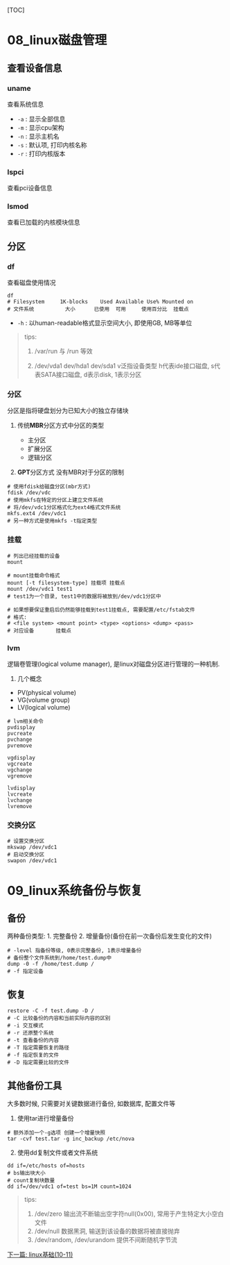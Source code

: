 [TOC]


# 08_linux磁盘管理

## 查看设备信息

### uname

查看系统信息

- `-a` : 显示全部信息
- `-m` : 显示cpu架构
- `-n` : 显示主机名
- `-s` : 默认项, 打印内核名称
- `-r` : 打印内核版本

### lspci

查看pci设备信息

### lsmod

查看已加载的内核模块信息



## 分区

### df

查看磁盘使用情况

```shell
df
# Filesystem     1K-blocks    Used Available Use% Mounted on
# 文件系统			大小		已使用	 可用		使用百分比  挂载点 	
```
- `-h` : 以human-readable格式显示空间大小, 即使用GB, MB等单位
> tips: 
>
> 1. /var/run 与 /run 等效
>
> 2. /dev/vda1 dev/hda1 dev/sda1 v泛指设备类型 h代表ide接口磁盘, s代表SATA接口磁盘, d表示disk, 1表示分区

### 分区

分区是指将硬盘划分为已知大小的独立存储块

1. 传统**MBR**分区方式中分区的类型
   - 主分区
   - 扩展分区
   - 逻辑分区

2. **GPT**分区方式
没有MBR对于分区的限制
```shell
# 使用fdisk给磁盘分区(mbr方式)
fdisk /dev/vdc
# 使用mkfs在特定的分区上建立文件系统
# 将/dev/vdc1分区格式化为ext4格式文件系统
mkfs.ext4 /dev/vdc1
# 另一种方式是使用mkfs -t指定类型
```

### 挂载
```shell
# 列出已经挂载的设备
mount

# mount挂载命令格式
mount [-t filesystem-type] 挂载项 挂载点
mount /dev/vdc1 test1
# test1为一个目录, test1中的数据将被放到/dev/vdc1分区中

# 如果想要保证重启后仍然能够挂载到test1挂载点, 需要配置/etc/fstab文件
# 格式:
# <file system> <mount point> <type> <options> <dump> <pass>
# 对应设备       挂载点                   	  
```

### lvm
逻辑卷管理(logical volume manager), 是linux对磁盘分区进行管理的一种机制.
1. 几个概念
- PV(physical volume)
- VG(volume group)
- LV(logical volume)
```shell
# lvm相关命令
pvdisplay
pvcreate
pvchange
pvremove

vgdisplay
vgcreate
vgchange
vgremove

lvdisplay
lvcreate
lvchange
lvremove
```

### 交换分区
```shell
# 设置交换分区
mkswap /dev/vdc1
# 启动交换分区
swapon /dev/vdc1
```



# 09_linux系统备份与恢复

## 备份

两种备份类型: 1. 完整备份 2. 增量备份(备份在前一次备份后发生变化的文件)

```shell
# -level 指备份等级, 0表示完整备份, 1表示增量备份
# 备份整个文件系统到/home/test.dump中
dump -0 -f /home/test.dump /
# -f 指定设备
```

## 恢复

```shell
restore -C -f test.dump -D /
# -C 比较备份的内容和当前实际内容的区别
# -i 交互模式
# -r 还原整个系统
# -t 查看备份的内容
# -T 指定需要恢复的路径
# -f 指定恢复的文件
# -D 指定需要比较的文件
```

## 其他备份工具

大多数时候, 只需要对关键数据进行备份, 如数据库, 配置文件等

1. 使用tar进行增量备份

```shell
# 额外添加一个-g选项 创建一个增量快照
tar -cvf test.tar -g inc_backup /etc/nova
```

2. 使用dd复制文件或者文件系统

```shell
dd if=/etc/hosts of=hosts
# bs输出块大小
# count复制块数量
dd if=/dev/vdc1 of=test bs=1M count=1024
```

> tips: 
>
> 1. /dev/zero 输出流不断输出空字符null(0x00), 常用于产生特定大小空白文件
> 2. /dev/null 数据黑洞, 输送到该设备的数据将被直接抛弃
> 3. /dev/random, /dev/urandom 提供不间断随机字节流

[下一篇: linux基础(10-11)](./陈玉林_20190524.md)

